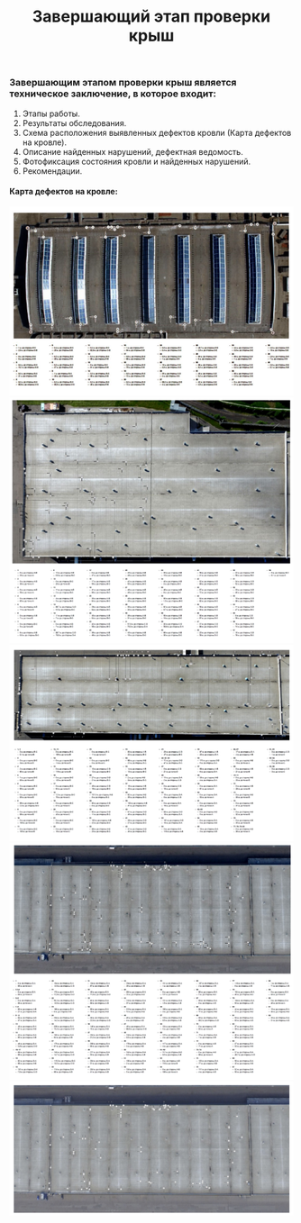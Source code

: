 ﻿---
title: Завершающий этап проверки крыш
cat: 7
main: false
submenu: false
layout: buffer
---


### Завершающим этапом проверки крыш является техническое заключение, в которое входит: 

1)	Этапы работы.   
2)	Результаты обследования.  
3)	Схема расположения выявленных дефектов кровли (Карта дефектов на кровле).  
4)	Описание найденных нарушений, дефектная ведомость.  
5)	Фотофиксация состояния кровли и найденных нарушений.  
6)	Рекомендации.  


#### Карта дефектов на кровле:
![](/img/evk/KDK.001.png)
![](/img/evk/KDK.002.png)
![](/img/evk/KDK.003.png)
![](/img/evk/KDK.004.png)
![](/img/evk/EVK.008.jpg)
